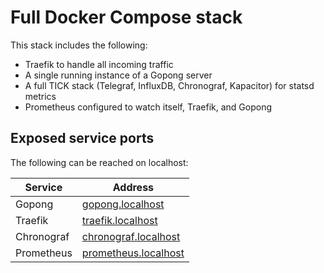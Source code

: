# Full Docker Compose stack

This stack includes the following:

* Traefik to handle all incoming traffic
* A single running instance of a Gopong server
* A full TICK stack (Telegraf, InfluxDB, Chronograf, Kapacitor) for statsd metrics
* Prometheus configured to watch itself, Traefik, and Gopong

## Exposed service ports

The following can be reached on localhost:

| Service    | Address                       |
|------------|-------------------------------|
| Gopong     | [gopong.localhost](http://gopong.localhost) |
| Traefik    | [traefik.localhost](http://traefik.localhost) |
| Chronograf | [chronograf.localhost](http://chronograf.localhost) |
| Prometheus | [prometheus.localhost](http://prometheus.localhost) |
